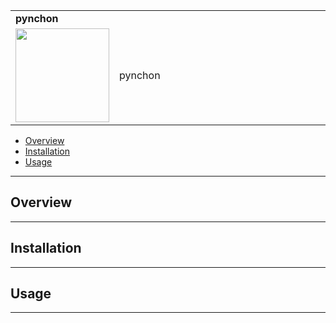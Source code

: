 


<table>
  <tr>
    <td colspan=2><strong>
    pynchon
      </strong>&nbsp;&nbsp;&nbsp;&nbsp;
      <small><small>
      </small></small>
    </td>
  </tr>
  <tr>
    <td width=15%><img src=img/icon.png style="width:150px"></td>
    <td>
    pynchon
    </td>
  </tr>
</table>

<div class="toc">
<ul>
<li><a href="#overview">Overview</a></li>
<li><a href="#installation">Installation</a></li>
<li><a href="#usage">Usage</a></li>
</ul>
</div>


---------------------------------------------------------------------------------

## Overview

---------------------------------------------------------------------------------

## Installation

---------------------------------------------------------------------------------

## Usage

---------------------------------------------------------------------------------
